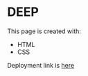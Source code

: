 # DEEP

This page is created with:
- HTML
- CSS

Deployment link is <a href="https://golosova76.github.io/Deep/" target="_blank">here</a>
